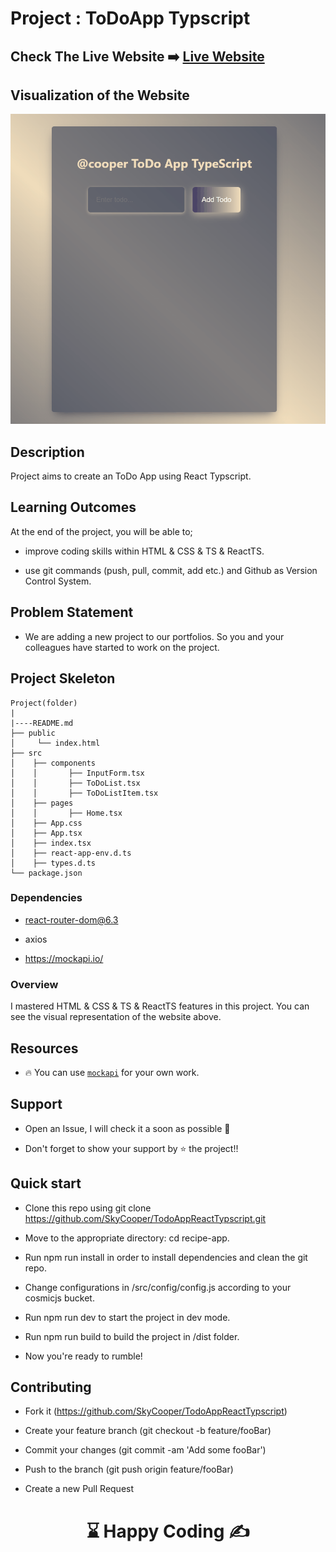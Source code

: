# Project : ToDoApp Typscript

## Check The Live Website ➡️ [Live Website](https://todo-app-react-typscript-rose.vercel.app/)

## Visualization of the Website

![Form](./todo.gif)

## Description

Project aims to create an ToDo App using React Typscript.

## Learning Outcomes

At the end of the project, you will be able to;

- improve coding skills within HTML & CSS & TS & ReactTS.

- use git commands (push, pull, commit, add etc.) and Github as Version Control System.

## Problem Statement

- We are adding a new project to our portfolios. So you and your colleagues have started to work on the project.

## Project Skeleton

```
Project(folder)
|
|----README.md
├── public
│     └── index.html
├── src
│    ├── components
│    │       ├── InputForm.tsx
│    │       ├── ToDoList.tsx
│    │       ├── ToDoListItem.tsx
│    ├── pages
│    │       ├── Home.tsx
│    ├── App.css
│    ├── App.tsx
│    ├── index.tsx
│    ├── react-app-env.d.ts
│    ├── types.d.ts
└── package.json
```

### Dependencies

- react-router-dom@6.3

- axios

- https://mockapi.io/


### Overview

I mastered HTML & CSS & TS & ReactTS features in this project.
You can see the visual representation of the website above.


## Resources

- 🔥 You can use [`mockapi`](https://mockapi.io/projects) for your own work.

## Support

- Open an Issue, I will check it a soon as possible 👀

- Don't forget to show your support by  ⭐ the project!!


## Quick start

- Clone this repo using git clone https://github.com/SkyCooper/TodoAppReactTypscript.git

- Move to the appropriate directory: cd recipe-app.

- Run npm run install in order to install dependencies and clean the git repo.

- Change configurations in /src/config/config.js according to your cosmicjs bucket.

- Run npm run dev to start the project in dev mode.

- Run npm run build to build the project in /dist folder.

- Now you're ready to rumble!

## Contributing

- Fork it (https://github.com/SkyCooper/TodoAppReactTypscript)

- Create your feature branch (git checkout -b feature/fooBar)

- Commit your changes (git commit -am 'Add some fooBar')

- Push to the branch (git push origin feature/fooBar)

- Create a new Pull Request


# <center> ⌛ Happy Coding ✍ </center>
